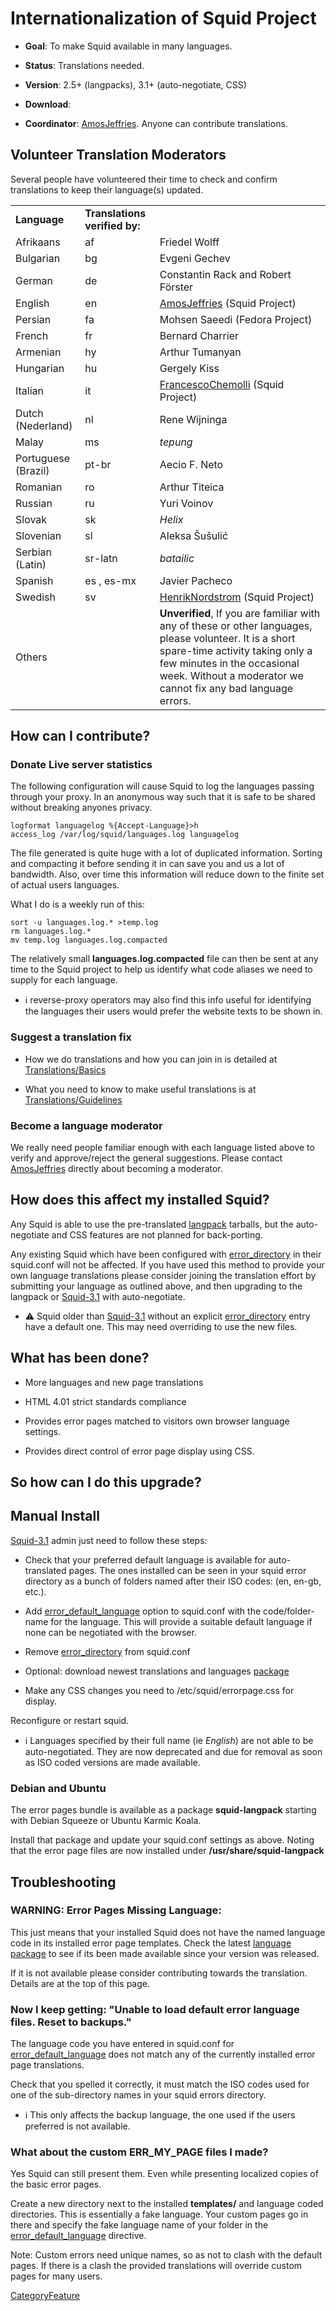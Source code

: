 # Internationalization of Squid Project

  - **Goal**: To make Squid available in many languages.

  - **Status**: Translations needed.

  - **Version**: 2.5+ (langpacks), 3.1+ (auto-negotiate, CSS)

  - **Download**: [](http://www.squid-cache.org/Versions/langpack/)

  - **Coordinator**:
    [AmosJeffries](/AmosJeffries).
    Anyone can contribute translations.

## Volunteer Translation Moderators

Several people have volunteered their time to check and confirm
translations to keep their language(s) updated.

|                     |                               |                                                                                                                                                                                                                                            |
| ------------------- | ----------------------------- | ------------------------------------------------------------------------------------------------------------------------------------------------------------------------------------------------------------------------------------------ |
| **Language**        | **Translations verified by:** |                                                                                                                                                                                                                                            |
| Afrikaans           | af                            | Friedel Wolff                                                                                                                                                                                                                              |
| Bulgarian           | bg                            | Evgeni Gechev                                                                                                                                                                                                                              |
| German              | de                            | Constantin Rack and Robert Förster                                                                                                                                                                                                         |
| English             | en                            | [AmosJeffries](/AmosJeffries) (Squid Project)                                                                                                                                        |
| Persian             | fa                            | Mohsen Saeedi (Fedora Project)                                                                                                                                                                                                             |
| French              | fr                            | Bernard Charrier                                                                                                                                                                                                                           |
| Armenian            | hy                            | Arthur Tumanyan                                                                                                                                                                                                                            |
| Hungarian           | hu                            | Gergely Kiss                                                                                                                                                                                                                               |
| Italian             | it                            | [FrancescoChemolli](/FrancescoChemolli) (Squid Project)                                                                                                                              |
| Dutch (Nederland)   | nl                            | Rene Wijninga                                                                                                                                                                                                                              |
| Malay               | ms                            | *tepung*                                                                                                                                                                                                                                   |
| Portuguese (Brazil) | pt-br                         | Aecio F. Neto                                                                                                                                                                                                                              |
| Romanian            | ro                            | Arthur Titeica                                                                                                                                                                                                                             |
| Russian             | ru                            | Yuri Voinov                                                                                                                                                                                                                                |
| Slovak              | sk                            | *Helix*                                                                                                                                                                                                                                    |
| Slovenian           | sl                            | Aleksa Šušulić                                                                                                                                                                                                                             |
| Serbian (Latin)     | sr-latn                       | *batailic*                                                                                                                                                                                                                                 |
| Spanish             | es , es-mx                    | Javier Pacheco                                                                                                                                                                                                                             |
| Swedish             | sv                            | [HenrikNordstrom](/HenrikNordstrom) (Squid Project)                                                                                                                                  |
| Others              |                               | **Unverified**, If you are familiar with any of these or other languages, please volunteer. It is a short spare-time activity taking only a few minutes in the occasional week. Without a moderator we cannot fix any bad language errors. |

## How can I contribute?

### Donate Live server statistics

The following configuration will cause Squid to log the languages
passing through your proxy. In an anonymous way such that it is safe to
be shared without breaking anyones privacy.

    logformat languagelog %{Accept-Language}>h
    access_log /var/log/squid/languages.log languagelog

The file generated is quite huge with a lot of duplicated information.
Sorting and compacting it before sending it in can save you and us a lot
of bandwidth. Also, over time this information will reduce down to the
finite set of actual users languages.

What I do is a weekly run of this:

    sort -u languages.log.* >temp.log
    rm languages.log.*
    mv temp.log languages.log.compacted

The relatively small **languages.log.compacted** file can then be sent
at any time to the Squid project to help us identify what code aliases
we need to supply for each language.

  - ℹ️
    reverse-proxy operators may also find this info useful for
    identifying the languages their users would prefer the website texts
    to be shown in.

### Suggest a translation fix

  - How we do translations and how you can join in is detailed at
    [Translations/Basics](/Translations/Basics)

  - What you need to know to make useful translations is at
    [Translations/Guidelines](/Translations/Guidelines)

### Become a language moderator

We really need people familiar enough with each language listed above to
verify and approve/reject the general suggestions. Please contact
[AmosJeffries](/AmosJeffries)
directly about becoming a moderator.

## How does this affect my installed Squid?

Any Squid is able to use the pre-translated
[langpack](http://www.squid-cache.org/Versions/langpack/) tarballs, but
the auto-negotiate and CSS features are not planned for back-porting.

Any existing Squid which have been configured with
[error\_directory](http://www.squid-cache.org/Doc/config/error_directory)
in their squid.conf will not be affected. If you have used this method
to provide your own language translations please consider joining the
translation effort by submitting your language as outlined above, and
then upgrading to the langpack or
[Squid-3.1](/Releases/Squid-3.1)
with auto-negotiate.

  - ⚠️
    Squid older than
    [Squid-3.1](/Releases/Squid-3.1)
    without an explicit
    [error\_directory](http://www.squid-cache.org/Doc/config/error_directory)
    entry have a default one. This may need overriding to use the new
    files.

## What has been done?

  - More languages and new page translations

  - HTML 4.01 strict standards compliance

  - Provides error pages matched to visitors own browser language
    settings.

  - Provides direct control of error page display using CSS.

## So how can I do this upgrade?

## Manual Install

[Squid-3.1](/Releases/Squid-3.1)
admin just need to follow these steps:

  - Check that your preferred default language is available for
    auto-translated pages. The ones installed can be seen in your squid
    error directory as a bunch of folders named after their ISO codes:
    (en, en-gb, etc.).

  - Add
    [error\_default\_language](http://www.squid-cache.org/Doc/config/error_default_language)
    option to squid.conf with the code/folder-name for the language.
    This will provide a suitable default language if none can be
    negotiated with the browser.

  - Remove
    [error\_directory](http://www.squid-cache.org/Doc/config/error_directory)
    from squid.conf

  - Optional: download newest translations and languages
    [package](http://www.squid-cache.org/Versions/langpack/)

  - Make any CSS changes you need to /etc/squid/errorpage.css for
    display.

Reconfigure or restart squid.

  - ℹ️
    Languages specified by their full name (ie *English*) are not able
    to be auto-negotiated. They are now deprecated and due for removal
    as soon as ISO coded versions are made available.

### Debian and Ubuntu

The error pages bundle is available as a package **squid-langpack**
starting with Debian Squeeze or Ubuntu Karmic Koala.

Install that package and update your squid.conf settings as above.
Noting that the error page files are now installed under
**/usr/share/squid-langpack**

## Troubleshooting

### WARNING: Error Pages Missing Language:

This just means that your installed Squid does not have the named
language code in its installed error page templates. Check the latest
[language package](http://www.squid-cache.org/Versions/langpack/) to see
if its been made available since your version was released.

If it is not available please consider contributing towards the
translation. Details are at the top of this page.

### Now I keep getting: "Unable to load default error language files. Reset to backups."

The language code you have entered in squid.conf for
[error\_default\_language](http://www.squid-cache.org/Doc/config/error_default_language)
does not match any of the currently installed error page translations.

Check that you spelled it correctly, it must match the ISO codes used
for one of the sub-directory names in your squid errors directory.

  - ℹ️
    This only affects the backup language, the one used if the users
    preferred is not available.

### What about the custom ERR\_MY\_PAGE files I made?

Yes Squid can still present them. Even while presenting localized copies
of the basic error pages.

Create a new directory next to the installed **templates/** and language
coded directories. This is essentially a fake language. Your custom
pages go in there and specify the fake language name of your folder in
the
[error\_default\_language](http://www.squid-cache.org/Doc/config/error_default_language)
directive.

Note: Custom errors need unique names, so as not to clash with the
default pages. If there is a clash the provided translations will
override custom pages for many users.

[CategoryFeature](/CategoryFeature)
